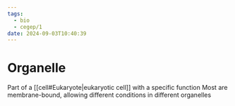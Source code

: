 ```yaml
---
tags:
  - bio
  - cegep/1
date: 2024-09-03T10:40:39
---
```


# Organelle

Part of a [[cell#Eukaryote|eukaryotic cell]] with a specific function
Most are membrane-bound, allowing different conditions in different organelles